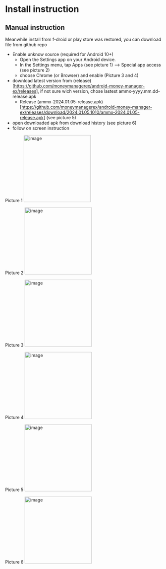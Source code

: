 # Install instruction

## Manual instruction

Meanwhile install from f-droid or play store was restored, you can download file from github repo

* Enable unknow source (required for Android 10+)
  * Open the Settings app on your Android device.
  * In the Settings menu, tap Apps (see picture 1) --> Special app access (see picture 2)
  * choose Chrome (or Browser) and enable (Picture 3 and 4)
* download latest version from (release)[https://github.com/moneymanagerex/android-money-manager-ex/releases], if not sure wich version, chose lastest ammx-yyyy.mm.dd-release.apk
	* Release (ammx-2024.01.05-release.apk)[https://github.com/moneymanagerex/android-money-manager-ex/releases/download/2024.01.05.1010/ammx-2024.01.05-release.apk] (see picture 5) 
* open downloaded apk from download history (see picture 6)
* follow on screen instruction

Picture 1
<img width="216" alt="image" src="https://github.com/moneymanagerex/android-money-manager-ex/assets/3205448/42110e12-f091-4bcc-89f6-0043d2e2b882">

Picture 2
<img width="216" alt="image" src="https://github.com/moneymanagerex/android-money-manager-ex/assets/3205448/65d51e6b-47bc-4a9f-8eab-3b599a6e8589">

Picture 3
<img width="216" alt="image" src="https://github.com/moneymanagerex/android-money-manager-ex/assets/3205448/e8ebd9b3-9af9-436c-bbe7-930aa91c8ab4">

Picture 4
<img width="216" alt="image" src="https://github.com/moneymanagerex/android-money-manager-ex/assets/3205448/c00c98e3-1935-40a3-844d-70f4a71e9fba">

Picture 5
<img width="216" alt="image" src="https://github.com/moneymanagerex/android-money-manager-ex/assets/3205448/f15c6ed6-39db-4437-8d04-61556a769703">

Picture 6
<img width="216" alt="image" src="https://github.com/moneymanagerex/android-money-manager-ex/assets/3205448/e80c27fe-5510-4a68-9ec1-fa2fa47ca508">
